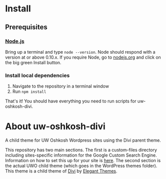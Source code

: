 # Install

## Prerequisites

### [Node.js](https://nodejs.org)

Bring up a terminal and type `node --version`.
Node should respond with a version at or above 0.10.x.
If you require Node, go to [nodejs.org](https://nodejs.org) and click on the big green Install button.

### Install local dependencies
1. Navigate to the repository in a terminal window
2. Run ```npm install```

That's it! You should have everything you need to run scripts for uw-oshkosh-divi.

# About uw-oshkosh-divi
A child theme for UW Oshkosh Wordpress sites using the Divi parent theme.

This repository has two main sections.
The first is a custom-files directory including sites-specific information for the Google Custom Search Engine. Information on how to set this up for your site is <a href="https://kb.uwosh.edu/internal/page.php?id=56354" target="_blank">here</a>.
The second section is the actual UWO child theme (which goes in the WordPress themes folder). This theme is a child theme of <a href="http://www.elegantthemes.com/gallery/divi/" target="_blank">Divi</a> by <a href="http://www.elegantthemes.com/" target="_blank">Elegant Themes</a>.
